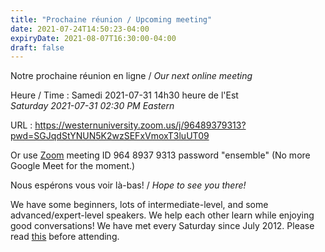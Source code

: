 ```yaml
---
title: "Prochaine réunion / Upcoming meeting"
date: 2021-07-24T14:50:23-04:00
expiryDate: 2021-08-07T16:30:00-04:00
draft: false
---
```


Notre prochaine réunion en ligne / _Our next online meeting_

Heure / Time
: Samedi 2021-07-31 14h30 heure de l'Est  
  _Saturday 2021-07-31 02:30 PM Eastern_

URL
: https://westernuniversity.zoom.us/j/96489379313?pwd=SGJqdStYNUN5K2wzSEFxVmoxT3luUT09

Or use [Zoom](https://zoom.us/) meeting ID 964 8937 9313 password "ensemble" (No more Google Meet for the moment.)
<!--more-->

Nous espérons vous voir là-bas! / _Hope to see you there!_

We have some beginners, lots of intermediate-level, and some advanced/expert-level speakers. We help each other learn while enjoying good conversations! We have met every Saturday since July 2012. Please read [this](/about/) before attending.
